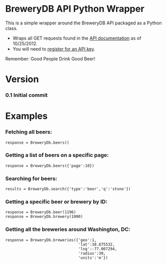 # BreweryDB API Python Wrapper

This is a simple wrapper around the BreweryDB API packaged as a Python class.

* Wraps all GET requests found in the [API documentation](http://www.brewerydb.com/api/documentation) as of 10/25/2012.
* You will need to [register for an API key](http://www.brewerydb.com/api/register).

Remember: Good People Drink Good Beer!

# Version

### 0.1 Initial commit

# Examples

### Fetching all beers:

    response = BreweryDb.beers()

### Getting a list of beers on a specific page:

    response = BreweryDb.beers({'page':10})

### Searching for beers:

    results = BreweryDb.search({'type':'beer','q':'stone'})

### Getting a specific beer or brewery by ID:

    response = BreweryDb.beer(1196)
    response = BreweryDb.brewery(1000)

### Getting all the breweries around Washington, DC:

    response = BreweryDb.breweries({'geo':1,
                                    'lat':38.875532,
                                    'lng':-77.007294,
                                    'radius':30,
                                    'units':'m'})
